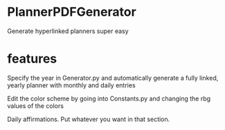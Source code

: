 # PlannerPDFGenerator
Generate hyperlinked planners super easy

# features
Specify the year in Generator.py and automatically generate a fully linked, yearly planner with monthly and daily entries

Edit the color scheme by going into Constants.py and changing the rbg values of the colors

Daily affirmations. Put whatever you want in that section. 
